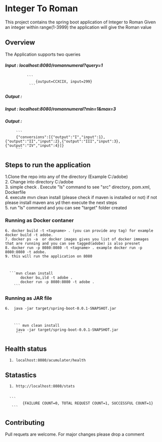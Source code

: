 # Integer To Roman 
This project contains the spring boot application of Integer to Roman 
Given an integer within range(1-3999) the application will give the Roman value 


## Overview
The Application supports two queries 
##### Input : localhost:8080/romannumeral?query=1  
              ```
                  {output=CCXCIX, input=299}
               ```

##### Output :


##### Input : localhost:8080/romannumeral?min=1&max=3
##### Output :
         ```
         {"conversions":[{"output":"I","input":1},{"output":"II","input":2},{"output":"III","input":3},{"output":"IV","input":4}]}
         ```



## Steps to run the application 
   1.Clone the repo into any of the directory (Example C:/adobe)  
   2. Change into directory C:/adobe  
   3. simple check . Execute "ls" command to see "src" directory, pom.xml, Dockerfile  
   4. execute mvn clean install (please check if maven is installed or not) if not please install maven ans yd then execute the next steps  
   5. run "ls" command and you can see "target" folder created   
   

   ### Running as Docker contaner 
    6. docker build -t <tagname> . (you can provide any tag) for example docker build -t adobe. 
    7. docker ps -a  or docker images gives you list of docker immages that are running and you can see tagged(adobe) is also presnet  
    8. docker run -p 8080:8080 -t <tagname> . example docker run -p 8080:8080 -t adobe.  
    9. this will run the application on 8080  
    
    
 
      ```mvn clean install
           docker bu,ild -t adobe .
           docker run -p 8080:8080 -t adobe .
        ```
   ### Running as JAR file
    6.  java -jar target/spring-boot-0.0.1-SNAPSHOT.jar  
    
    
           
        ``` mvn clean install
         java -jar target/spring-boot-0.0.1-SNAPSHOT.jar
         ```
 
 ## Health status 
      1. localhost:8080/acumulater/health
 
## Statastics
      1. http://localhost:8080/stats  
      
      
      ```
            {FAILURE COUNT=0, TOTAL REQUEST COUNT=1, SUCCESSFUL COUNT=1}
       ```

## Contributing
Pull requets are welcome. For major changes please drop a comment 


